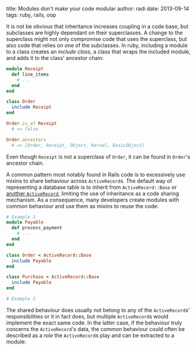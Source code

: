 title: Modules don't make your code modular
author: radi
date: 2013-09-14
tags: ruby, rails, oop

<!--
Ruby's modules allow fast and easy code sharing in form of mixins. This article
exposes a major trade-off in [cohesion][0] that comes with mixins by presenting
a common (anti)pattern in which modules are used to share code. It will then be
explained in which ways that method impairs code cohesion and how this can be
prevented with alternative sharing techniques.
-->


It is not be obvious that inheritance increases coupling in a code base, but
subclasses are highly dependant on their superclasses. A change to the
superclass might not only compromise code that uses the superclass, but also
code that relies on one of the subclasses. In ruby, including a module to a
class creates an *include class*, a class that wraps the included module, and
adds it to the class' ancestor chain:

```ruby
module Receipt
  def line_items
    # ...
  end
end

class Order
  include Receipt
end

Order.is_a? Receipt
  # => false

Order.ancestors
  # => [Order, Receipt, Object, Kernel, BasicObject]
```

Even though `Receipt` is not a superclass of `Order`, it can be found in
`Order`'s ancestor chain.


A common pattern most notably found in Rails code is to excessively use mixins
to share behaviour across `ActiveRecord`s. The default way of representing a
database table is to inherit from `ActiveRecord::Base` or
[another `ActiveRecord`][1], limiting the use of inheritance as a code sharing
mechanism. As a consequence, many developers create modules with common
behaviour and use them as mixins to reuse the code:

```ruby
# Example 1
module Payable
  def process_payment
    # ...
  end
end

class Order < ActiveRecord::Base
  include Payable
end

class Purchase < ActiveRecord::Base
  include Payable
end

# Example 2

```

The shared behaviour does usually not belong to any of the `ActiveRecord`s'
responsibilities or it in fact does, but multiple `ActiveRecord`s would
implement the exact same code. 
In the latter case, if the behaviour truly
concerns the `ActiveRecord`'s data, the common behaviour could often be
described as a *role* the `ActiveRecord`s play and can be extracted to a module:





<!--
Classes represent database tables and
are expected to inherit from `ActiveRecord::Base` or [another `ActiveRecord`][1].
Developers that are new to Rails tend to add all their business logic to their
`ActiveRecord` classes, which is not inherently a bad thing. It might get bad as
soon as one needs to share code between two ore more `ActiveRecord`s.
-->






[0]: http://en.wikipedia.org/wiki/Cohesion_(computer_science)
[1]: http://www.martinfowler.com/eaaCatalog/singleTableInheritance.html

<!--

###OUTLINE###

1. Section I
*Umbrella:*

-->
